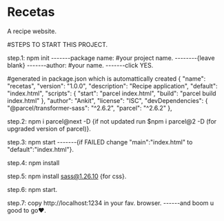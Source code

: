 # Recetas
A recipe website.

#STEPS TO START THIS PROJECT.

step.1: npm init
-------package name: #your project name.
--------{leave blank}
-------author: #your name.
-------click YES.

 #generated in package.json which is automattically created
 {
  "name": "recetas",
  "version": "1.0.0",
  "description": "Recipe application",
  "default": "index.html",
  "scripts": {
    "start": "parcel index.html",
    "build": "parcel build index.html"
 },
  "author": "Ankit",
  "license": "ISC",
  "devDependencies": {
    "@parcel/transformer-sass": "^2.6.2",
    "parcel": "^2.6.2"
 },
  

step.2: npm i parcel@next -D {if not updated  run $npm i parcel@2 -D (for upgraded version of parcel)}.

step.3: npm start
-------{if FAILED change "main":"index.html" to "default":"index.html"}.

step.4: npm install

step.5: npm install sass@1.26.10 {for css}.

step.6: npm start.

step.7: copy http://localhost:1234 in your fav. browser.
------and boom u good to go❤.
